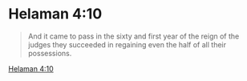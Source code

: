 # Helaman 4:10

> And it came to pass in the sixty and first year of the reign of the judges they succeeded in regaining even the half of all their possessions.

[Helaman 4:10](https://www.churchofjesuschrist.org/study/scriptures/bofm/hel/4?lang=eng&id=p10#p10)


